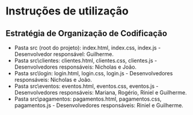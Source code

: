 # Instruções de utilização

## Estratégia de Organização de Codificação 

- Pasta src (root do projeto): index.html, index.css, index.js - Desenvolvedor responsável: Guilherme.
- Pasta src\clientes: clientes.html, clientes.css, clientes.js - Desenvolvedores responsáveis: Nicholas e João.
- Pasta src\login: login.html, login.css, login.js  - Desenvolvedores responsáveis: Nicholas e João.
- Pasta src\eventos: eventos.html, eventos.css, eventos.js  - Desenvolvedores responsáveis: Mariana, Rogério, Riniel e Guilherme.
- Pasta src\pagamentos: pagamentos.html, pagamentos.css, pagamentos.js  - Desenvolvedores responsáveis: Riniel e Guilherme.
